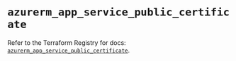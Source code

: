 # `azurerm_app_service_public_certificate`

Refer to the Terraform Registry for docs: [`azurerm_app_service_public_certificate`](https://registry.terraform.io/providers/hashicorp/azurerm/4.30.0/docs/resources/app_service_public_certificate).
